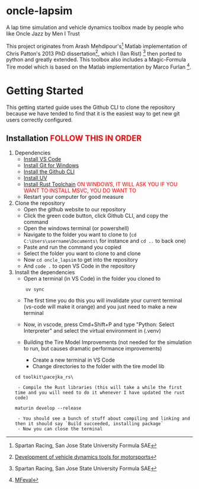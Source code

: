 # oncle-lapsim
A lap time simulation and vehicle dynamics toolbox made by people who like Oncle Jazz by Men I Trust

This project originates from Arash Mehdipour's[^1] Matlab implementation of Chris Patton's 2013 PhD dissertation[^2], which I (Ian Rist) [^1] then ported to python and greatly extended. This toolbox also includes a Magic-Formula Tire model which is based on the Matlab implementation by Marco Furlan [^3].

[^1]: Spartan Racing, San Jose State University Formula SAE

[^2]: [Development of vehicle dynamics tools for motorsports](ir.library.oregonstate.edu/concern/graduate_thesis_or_dissertations/tx31qm51z)

[^3]: [MFeval](mfeval.wordpress.com)

# Getting Started
This getting started guide uses the Github CLI to clone the repository because we have tended to find that it is the easiest way to get new git users correctly configured.

## Installation  <span style="color:red">FOLLOW THIS IN ORDER</span>
1. Dependencies
    - [Install VS Code](https://code.visualstudio.com/download)
    - [Install Git for Windows](https://git-scm.com/downloads)
    - [Install the Github CLI](https://cli.github.com/)
    - [Install UV](https://docs.astral.sh/uv/getting-started/installation/)
    - [Install Rust Toolchain](https://www.rust-lang.org/tools/install) <span style="color:red">ON WINDOWS, IT WILL ASK YOU IF YOU WANT TO INSTALL MSVC, YOU DO WANT TO</span>
    - Restart your computer for good measure
2. Clone the repository
    - Open the github website to our repository
    - Click the green code button, click Github CLI, and copy the command
    - Open the windows terminal (or powershell)
    - Navigate to the folder you want to clone to (`cd C:\Users\username\Documents\` for instance and `cd ..` to back one)
    - Paste and run the command you copied
    - Select the folder you want to clone to and clone
    - Now `cd oncle_lapsim` to get into the repository
    - And `code .` to open VS Code in the repository
3. Install the dependencies
    - Open a terminal (in VS Code) in the folder you cloned to
    ```console
        uv sync
    ```
    - The first time you do this you will invalidate your current terminal (vs-code will make it orange) and you just need to make a new terminal
    - Now, in vscode, press Cmd+Shift+P and type "Python: Select Interpreter" and select the virtual environment in (.venv)
    
    - Building the Tire Model Improvements (not needed for the simulation to run, but causes dramatic performance improvements)
        - Create a new terminal in VS Code
        - Change directories to the folder with the tire model lib
    ```console
    cd toolkit\pacejka_rs\
    ```
        - Compile the Rust libraries (this will take a while the first time and you will need to do it whenever I have updated the rust code)
    ```console
    maturin develop --release
    ```
        - You should see a bunch of stuff about compiling and linking and then it should say `Build succeeded, installing package`
        - Now you can close the terminal